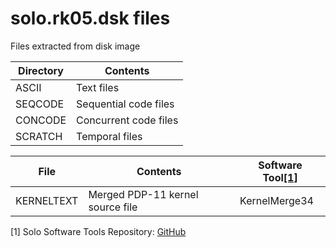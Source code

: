 # solo.rk05.dsk files
Files extracted from disk image

|Directory|Contents             |       
|---------|---------------------|
|ASCII    |Text files           |
|SEQCODE  |Sequential code files|
|CONCODE  |Concurrent code files|
|SCRATCH  |Temporal files       |

|File      |Contents                        |Software Tool[[1]](#1)|       
|----------|--------------------------------|-------------|
|KERNELTEXT|Merged PDP-11 kernel source file|KernelMerge34|

<a id="1">[1]</a>
Solo Software Tools Repository: [GitHub](https://github.com/ngospina/Solo-Tools)
